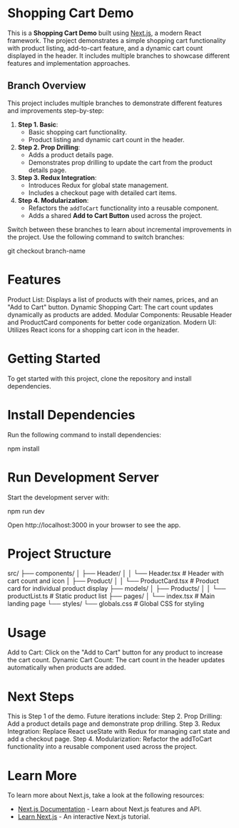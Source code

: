 # Shopping Cart Demo

This is a **Shopping Cart Demo** built using [Next.js](https://nextjs.org), a modern React framework. The project demonstrates a simple shopping cart functionality with product listing, add-to-cart feature, and a dynamic cart count displayed in the header. It includes multiple branches to showcase different features and implementation approaches.

## Branch Overview

This project includes multiple branches to demonstrate different features and improvements step-by-step:

1. **Step 1. Basic**:
   - Basic shopping cart functionality.
   - Product listing and dynamic cart count in the header.
2. **Step 2. Prop Drilling**:
   - Adds a product details page.
   - Demonstrates prop drilling to update the cart from the product details page.
3. **Step 3. Redux Integration**:
   - Introduces Redux for global state management.
   - Includes a checkout page with detailed cart items.
4. **Step 4. Modularization**:
   - Refactors the `addToCart` functionality into a reusable component.
   - Adds a shared **Add to Cart Button** used across the project.

Switch between these branches to learn about incremental improvements in the project. Use the following command to switch branches:

git checkout branch-name

# Features
Product List: Displays a list of products with their names, prices, and an "Add to Cart" button.
Dynamic Shopping Cart: The cart count updates dynamically as products are added.
Modular Components: Reusable Header and ProductCard components for better code organization.
Modern UI: Utilizes React icons for a shopping cart icon in the header.

# Getting Started
To get started with this project, clone the repository and install dependencies.

# Install Dependencies
Run the following command to install dependencies:

npm install

# Run Development Server
Start the development server with:

npm run dev

Open http://localhost:3000 in your browser to see the app.

# Project Structure
src/
├── components/
│   ├── Header/
│   │   └── Header.tsx         # Header with cart count and icon
│   ├── Product/
│   │   └── ProductCard.tsx    # Product card for individual product display
├── models/
│   ├── Products/
│   │   └── productList.ts     # Static product list
├── pages/
│   └── index.tsx              # Main landing page
└── styles/
    └── globals.css            # Global CSS for styling

# Usage
Add to Cart: Click on the "Add to Cart" button for any product to increase the cart count.
Dynamic Cart Count: The cart count in the header updates automatically when products are added.

# Next Steps
This is Step 1 of the demo. Future iterations include:
Step 2. Prop Drilling: Add a product details page and demonstrate prop drilling.
Step 3. Redux Integration: Replace React useState with Redux for managing cart state and add a checkout page.
Step 4. Modularization: Refactor the addToCart functionality into a reusable component used across the project.

# Learn More
To learn more about Next.js, take a look at the following resources:

- [Next.js Documentation](https://nextjs.org/docs) - Learn about Next.js features and API.
- [Learn Next.js](https://nextjs.org/learn) - An interactive Next.js tutorial.